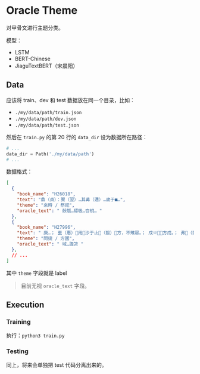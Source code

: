 # Oracle Theme

对甲骨文进行主题分类。

模型：
- LSTM
- BERT-Chinese
- JiaguTextBERT（宋晨阳）

## Data


应该将 train、dev 和 test 数据放在同一个目录，比如：

- `./my/data/path/train.json`
- `./my/data/path/dev.json`
- `./my/data/path/test.json`

然后在 `train.py` 的第 20 行的 `data_dir` 设为数据所在路径：

```python
# ...
data_dir = Path('./my/data/path')
# ...
```


数据格式：

```json
[
  {
    "book_name": "H26018",
    "text": "鼎（貞）：翼（翌）…其冓（遘）…歲于■…",
    "theme": "來時 / 祭祀",
    "oracle_text": " 嗀瓠…磦昅…厺枂… "
  },
  {
    "book_name": "H27996",
    "text": " 庚…； 叀（惠）用沙于止（翦）方，不雉眾。； 戍※方戍。； 弗（翦）。； 戍…（翦）。",
    "theme": "問捷 / 方國",
    "oracle_text": " 域…譫笘 "
  },
  // ...
]
```

其中 `theme` 字段就是 label

> 目前无视 `oracle_text` 字段。


## Execution

### Training

执行：`python3 train.py`

### Testing

同上，将来会单独把 test 代码分离出来的。
